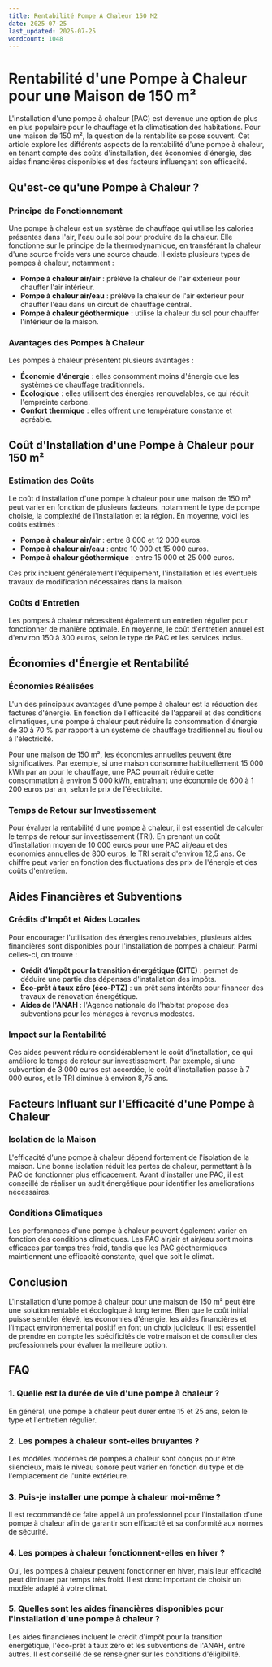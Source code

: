 ```yaml
---
title: Rentabilité Pompe A Chaleur 150 M2
date: 2025-07-25
last_updated: 2025-07-25
wordcount: 1048
---
```


# Rentabilité d'une Pompe à Chaleur pour une Maison de 150 m²

L'installation d'une pompe à chaleur (PAC) est devenue une option de plus en plus populaire pour le chauffage et la climatisation des habitations. Pour une maison de 150 m², la question de la rentabilité se pose souvent. Cet article explore les différents aspects de la rentabilité d'une pompe à chaleur, en tenant compte des coûts d'installation, des économies d'énergie, des aides financières disponibles et des facteurs influençant son efficacité.

## Qu'est-ce qu'une Pompe à Chaleur ?

### Principe de Fonctionnement

Une pompe à chaleur est un système de chauffage qui utilise les calories présentes dans l'air, l'eau ou le sol pour produire de la chaleur. Elle fonctionne sur le principe de la thermodynamique, en transférant la chaleur d'une source froide vers une source chaude. Il existe plusieurs types de pompes à chaleur, notamment :

- **Pompe à chaleur air/air** : prélève la chaleur de l'air extérieur pour chauffer l'air intérieur.
- **Pompe à chaleur air/eau** : prélève la chaleur de l'air extérieur pour chauffer l'eau dans un circuit de chauffage central.
- **Pompe à chaleur géothermique** : utilise la chaleur du sol pour chauffer l'intérieur de la maison.

### Avantages des Pompes à Chaleur

Les pompes à chaleur présentent plusieurs avantages :

- **Économie d'énergie** : elles consomment moins d'énergie que les systèmes de chauffage traditionnels.
- **Écologique** : elles utilisent des énergies renouvelables, ce qui réduit l'empreinte carbone.
- **Confort thermique** : elles offrent une température constante et agréable.

## Coût d'Installation d'une Pompe à Chaleur pour 150 m²

### Estimation des Coûts

Le coût d'installation d'une pompe à chaleur pour une maison de 150 m² peut varier en fonction de plusieurs facteurs, notamment le type de pompe choisie, la complexité de l'installation et la région. En moyenne, voici les coûts estimés :

- **Pompe à chaleur air/air** : entre 8 000 et 12 000 euros.
- **Pompe à chaleur air/eau** : entre 10 000 et 15 000 euros.
- **Pompe à chaleur géothermique** : entre 15 000 et 25 000 euros.

Ces prix incluent généralement l'équipement, l'installation et les éventuels travaux de modification nécessaires dans la maison.

### Coûts d'Entretien

Les pompes à chaleur nécessitent également un entretien régulier pour fonctionner de manière optimale. En moyenne, le coût d'entretien annuel est d'environ 150 à 300 euros, selon le type de PAC et les services inclus.

## Économies d'Énergie et Rentabilité

### Économies Réalisées

L'un des principaux avantages d'une pompe à chaleur est la réduction des factures d'énergie. En fonction de l'efficacité de l'appareil et des conditions climatiques, une pompe à chaleur peut réduire la consommation d'énergie de 30 à 70 % par rapport à un système de chauffage traditionnel au fioul ou à l'électricité.

Pour une maison de 150 m², les économies annuelles peuvent être significatives. Par exemple, si une maison consomme habituellement 15 000 kWh par an pour le chauffage, une PAC pourrait réduire cette consommation à environ 5 000 kWh, entraînant une économie de 600 à 1 200 euros par an, selon le prix de l'électricité.

### Temps de Retour sur Investissement

Pour évaluer la rentabilité d'une pompe à chaleur, il est essentiel de calculer le temps de retour sur investissement (TRI). En prenant un coût d'installation moyen de 10 000 euros pour une PAC air/eau et des économies annuelles de 800 euros, le TRI serait d'environ 12,5 ans. Ce chiffre peut varier en fonction des fluctuations des prix de l'énergie et des coûts d'entretien.

## Aides Financières et Subventions

### Crédits d'Impôt et Aides Locales

Pour encourager l'utilisation des énergies renouvelables, plusieurs aides financières sont disponibles pour l'installation de pompes à chaleur. Parmi celles-ci, on trouve :

- **Crédit d'impôt pour la transition énergétique (CITE)** : permet de déduire une partie des dépenses d'installation des impôts.
- **Éco-prêt à taux zéro (éco-PTZ)** : un prêt sans intérêts pour financer des travaux de rénovation énergétique.
- **Aides de l'ANAH** : l'Agence nationale de l'habitat propose des subventions pour les ménages à revenus modestes.

### Impact sur la Rentabilité

Ces aides peuvent réduire considérablement le coût d'installation, ce qui améliore le temps de retour sur investissement. Par exemple, si une subvention de 3 000 euros est accordée, le coût d'installation passe à 7 000 euros, et le TRI diminue à environ 8,75 ans.

## Facteurs Influant sur l'Efficacité d'une Pompe à Chaleur

### Isolation de la Maison

L'efficacité d'une pompe à chaleur dépend fortement de l'isolation de la maison. Une bonne isolation réduit les pertes de chaleur, permettant à la PAC de fonctionner plus efficacement. Avant d'installer une PAC, il est conseillé de réaliser un audit énergétique pour identifier les améliorations nécessaires.

### Conditions Climatiques

Les performances d'une pompe à chaleur peuvent également varier en fonction des conditions climatiques. Les PAC air/air et air/eau sont moins efficaces par temps très froid, tandis que les PAC géothermiques maintiennent une efficacité constante, quel que soit le climat.

## Conclusion

L'installation d'une pompe à chaleur pour une maison de 150 m² peut être une solution rentable et écologique à long terme. Bien que le coût initial puisse sembler élevé, les économies d'énergie, les aides financières et l'impact environnemental positif en font un choix judicieux. Il est essentiel de prendre en compte les spécificités de votre maison et de consulter des professionnels pour évaluer la meilleure option.

## FAQ

### 1. Quelle est la durée de vie d'une pompe à chaleur ?

En général, une pompe à chaleur peut durer entre 15 et 25 ans, selon le type et l'entretien régulier.

### 2. Les pompes à chaleur sont-elles bruyantes ?

Les modèles modernes de pompes à chaleur sont conçus pour être silencieux, mais le niveau sonore peut varier en fonction du type et de l'emplacement de l'unité extérieure.

### 3. Puis-je installer une pompe à chaleur moi-même ?

Il est recommandé de faire appel à un professionnel pour l'installation d'une pompe à chaleur afin de garantir son efficacité et sa conformité aux normes de sécurité.

### 4. Les pompes à chaleur fonctionnent-elles en hiver ?

Oui, les pompes à chaleur peuvent fonctionner en hiver, mais leur efficacité peut diminuer par temps très froid. Il est donc important de choisir un modèle adapté à votre climat.

### 5. Quelles sont les aides financières disponibles pour l'installation d'une pompe à chaleur ?

Les aides financières incluent le crédit d'impôt pour la transition énergétique, l'éco-prêt à taux zéro et les subventions de l'ANAH, entre autres. Il est conseillé de se renseigner sur les conditions d'éligibilité.